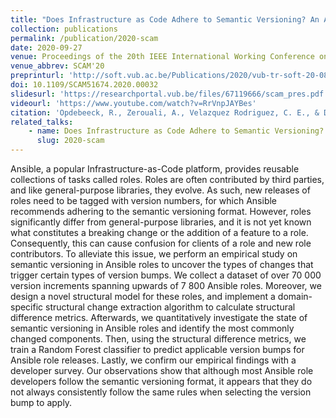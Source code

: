 ```yaml
---
title: "Does Infrastructure as Code Adhere to Semantic Versioning? An Analysis of Ansible Role Evolution"
collection: publications
permalink: /publication/2020-scam
date: 2020-09-27
venue: Proceedings of the 20th IEEE International Working Conference on Source Code Analysis and Manipulation (SCAM'20)
venue_abbrev: SCAM'20
preprinturl: 'http://soft.vub.ac.be/Publications/2020/vub-tr-soft-20-08.pdf'
doi: 10.1109/SCAM51674.2020.00032
slidesurl: 'https://researchportal.vub.be/files/67119666/scam_pres.pdf'
videourl: 'https://www.youtube.com/watch?v=RrVnpJAYBes'
citation: 'Opdebeeck, R., Zerouali, A., Velazquez Rodriguez, C. E., & De Roover, C. (2020). <i>Does Infrastructure as Code Adhere to Semantic Versioning? An Analysis of Ansible Role Evolution.</i> In Proceedings of the 20th IEEE International Working Conference on Source Code Analysis and Manipulation (SCAM 2020) (pp. 238-248). IEEE.'
related_talks:
    - name: Does Infrastructure as Code Adhere to Semantic Versioning? An Analysis of Ansible Role Evolution
      slug: 2020-scam
---
```

Ansible, a popular Infrastructure-as-Code platform, provides reusable collections of tasks called roles. Roles are often contributed by third parties, and like general-purpose libraries, they evolve. As such, new releases of roles need to be tagged with version numbers, for which Ansible recommends adhering to the semantic versioning format. However, roles significantly differ from general-purpose libraries, and it is not yet known what constitutes a breaking change or the addition of a feature to a role. Consequently, this can cause confusion for clients of a role and new role contributors. To alleviate this issue, we perform an empirical study on semantic versioning in Ansible roles to uncover the types of changes that trigger certain types of version bumps. We collect a dataset of over 70 000 version increments spanning upwards of 7 800 Ansible roles. Moreover, we design a novel structural model for these roles, and implement a domain-specific structural change extraction algorithm to calculate structural difference metrics. Afterwards, we quantitatively investigate the state of semantic versioning in Ansible roles and identify the most commonly changed components. Then, using the structural difference metrics, we train a Random Forest classifier to predict applicable version bumps for Ansible role releases. Lastly, we confirm our empirical findings with a developer survey. Our observations show that although most Ansible role developers follow the semantic versioning format, it appears that they do not always consistently follow the same rules when selecting the version bump to apply.
